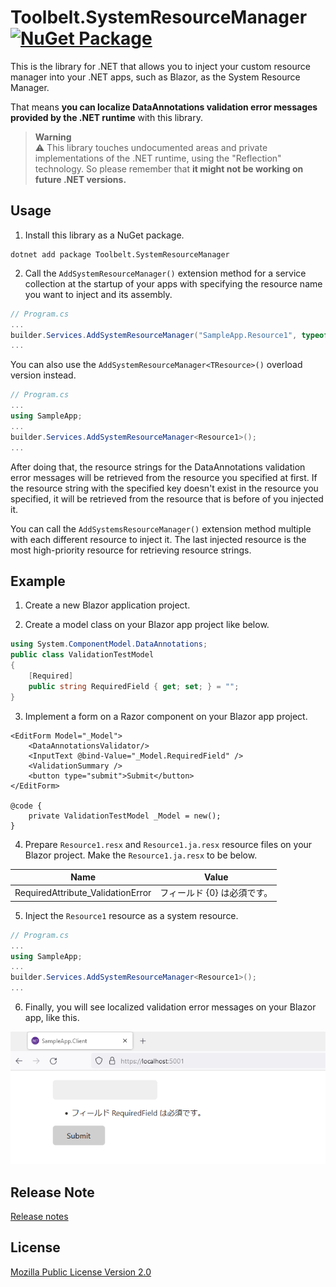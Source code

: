 # Toolbelt.SystemResourceManager [![NuGet Package](https://img.shields.io/nuget/v/Toolbelt.SystemResourceManager.svg)](https://www.nuget.org/packages/Toolbelt.SystemResourceManager/)

This is the library for .NET that allows you to inject your custom resource manager into your .NET apps, such as Blazor, as the System Resource Manager.

That means **you can localize DataAnnotations validation error messages provided by the .NET runtime** with this library.

> **Warning**  
> ⚠️ This library touches undocumented areas and private implementations of the .NET runtime, using the "Reflection" technology. So please remember that **it might not be working on future .NET versions.**

## Usage

1. Install this library as a NuGet package.

```shell
dotnet add package Toolbelt.SystemResourceManager
```

2. Call the `AddSystemResourceManager()` extension method for a service collection at the startup of your apps with specifying the resource name you want to inject and its assembly.

```csharp
// Program.cs
...
builder.Services.AddSystemResourceManager("SampleApp.Resource1", typeof(SampleApp.Resource1).Assembly);
...
```

You can also use the `AddSystemResourceManager<TResource>()` overload version instead.

```csharp
// Program.cs
...
using SampleApp;
...
builder.Services.AddSystemResourceManager<Resource1>();
...
```

After doing that, the resource strings for the DataAnnotations validation error messages will be retrieved from the resource you specified at first. If the resource string with the specified key doesn't exist in the resource you specified, it will be retrieved from the resource that is before of you injected it.

You can call the `AddSystemsResourceManager()` extension method multiple with each different resource to inject it. The last injected resource is the most high-priority resource for retrieving resource strings.

## Example

1. Create a new Blazor application project.

2. Create a model class on your Blazor app project like below.

```cs
using System.ComponentModel.DataAnnotations;
public class ValidationTestModel
{
    [Required]
    public string RequiredField { get; set; } = "";
}
```

3. Implement a form on a Razor component on your Blazor app project.

```razor
<EditForm Model="_Model">
    <DataAnnotationsValidator/>
    <InputText @bind-Value="_Model.RequiredField" />
    <ValidationSummary />
    <button type="submit">Submit</button>
</EditForm>

@code {
    private ValidationTestModel _Model = new();
}
```

4. Prepare `Resource1.resx` and `Resource1.ja.resx` resource files on your Blazor project. Make the `Resource1.ja.resx` to be below.

Name | Value
-----|------
RequiredAttribute_ValidationError	| フィールド {0} は必須です。	

5. Inject the `Resource1` resource as a system resource.

```csharp
// Program.cs
...
using SampleApp;
...
builder.Services.AddSystemResourceManager<Resource1>();
...
```

6. Finally, you will see localized validation error messages on your Blazor app, like this.

![](https://raw.githubusercontent.com/jsakamoto/Toolbelt.SystemResourceManager/main/.assets/fig.001.png)

## Release Note

[Release notes](https://github.com/jsakamoto/Toolbelt.SystemResourceManager/blob/main/RELEASE-NOTES.txt)

## License

[Mozilla Public License Version 2.0](https://github.com/jsakamoto/Toolbelt.SystemResourceManager/blob/main/LICENSE)

